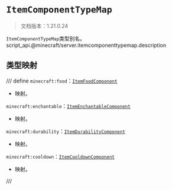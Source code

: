 # `ItemComponentTypeMap`

> 文档版本：1.21.0.24

`ItemComponentTypeMap`类型别名。script_api.@minecraft/server.itemcomponenttypemap.description

## 类型映射

/// define
`minecraft:food`：[`ItemFoodComponent`](./itemfoodcomponent.md)

- 映射。

`minecraft:enchantable`：[`ItemEnchantableComponent`](./itemenchantablecomponent.md)

- 映射。

`minecraft:durability`：[`ItemDurabilityComponent`](./itemdurabilitycomponent.md)

- 映射。

`minecraft:cooldown`：[`ItemCooldownComponent`](./itemcooldowncomponent.md)

- 映射。


///
